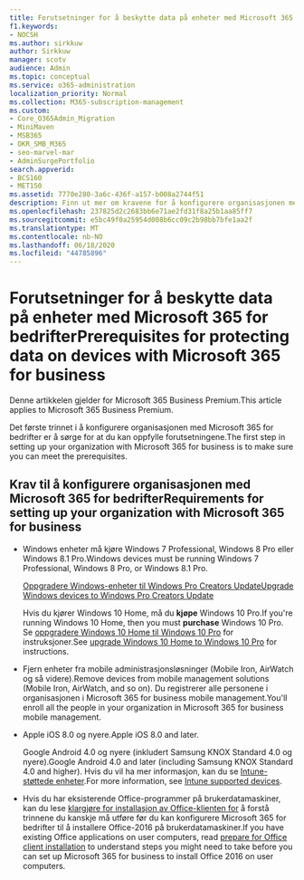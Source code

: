 ```yaml
---
title: Forutsetninger for å beskytte data på enheter med Microsoft 365 for bedrifter
f1.keywords:
- NOCSH
ms.author: sirkkuw
author: Sirkkuw
manager: scotv
audience: Admin
ms.topic: conceptual
ms.service: o365-administration
localization_priority: Normal
ms.collection: M365-subscription-management
ms.custom:
- Core_O365Admin_Migration
- MiniMaven
- MSB365
- OKR_SMB_M365
- seo-marvel-mar
- AdminSurgePortfolio
search.appverid:
- BCS160
- MET150
ms.assetid: 7770e280-3a6c-436f-a157-b008a2744f51
description: Finn ut mer om kravene for å konfigurere organisasjonen med Microsoft 365 for bedrifter og beskytte arbeidsdata på brukernes enheter.
ms.openlocfilehash: 237825d2c2683bb6e71ae2fd31f8a25b1aa85ff7
ms.sourcegitcommit: e5bc49f0a25954d008b6cc09c2b98bb7bfe1aa2f
ms.translationtype: MT
ms.contentlocale: nb-NO
ms.lasthandoff: 06/18/2020
ms.locfileid: "44785896"
---
```

# <a name="prerequisites-for-protecting-data-on-devices-with-microsoft-365-for-business"></a><span data-ttu-id="ef5ab-103">Forutsetninger for å beskytte data på enheter med Microsoft 365 for bedrifter</span><span class="sxs-lookup"><span data-stu-id="ef5ab-103">Prerequisites for protecting data on devices with Microsoft 365 for business</span></span>

<span data-ttu-id="ef5ab-104">Denne artikkelen gjelder for Microsoft 365 Business Premium.</span><span class="sxs-lookup"><span data-stu-id="ef5ab-104">This article applies to Microsoft 365 Business Premium.</span></span>

<span data-ttu-id="ef5ab-105">Det første trinnet i å konfigurere organisasjonen med Microsoft 365 for bedrifter er å sørge for at du kan oppfylle forutsetningene.</span><span class="sxs-lookup"><span data-stu-id="ef5ab-105">The first step in setting up your organization with Microsoft 365 for business is to make sure you can meet the prerequisites.</span></span>
  
## <a name="requirements-for-setting-up-your-organization-with-microsoft-365-for-business"></a><span data-ttu-id="ef5ab-106">Krav til å konfigurere organisasjonen med Microsoft 365 for bedrifter</span><span class="sxs-lookup"><span data-stu-id="ef5ab-106">Requirements for setting up your organization with Microsoft 365 for business</span></span>

- <span data-ttu-id="ef5ab-107">Windows enheter må kjøre Windows 7 Professional, Windows 8 Pro eller Windows 8.1 Pro.</span><span class="sxs-lookup"><span data-stu-id="ef5ab-107">Windows devices must be running Windows 7 Professional, Windows 8 Pro, or Windows 8.1 Pro.</span></span>
    
    [<span data-ttu-id="ef5ab-108">Oppgradere Windows-enheter til Windows Pro Creators Update</span><span class="sxs-lookup"><span data-stu-id="ef5ab-108">Upgrade Windows devices to Windows Pro Creators Update</span></span>](upgrade-to-windows-pro-creators-update.md)
    
    <span data-ttu-id="ef5ab-109">Hvis du kjører Windows 10 Home, må du **kjøpe** Windows 10 Pro.</span><span class="sxs-lookup"><span data-stu-id="ef5ab-109">If you're running Windows 10 Home, then you must **purchase** Windows  10 Pro.</span></span> <span data-ttu-id="ef5ab-110">Se [oppgradere Windows 10 Home til Windows 10 Pro](https://support.microsoft.com/office/0aee10c1-4d34-43ee-a325-579c6c2df90e) for instruksjoner.</span><span class="sxs-lookup"><span data-stu-id="ef5ab-110">See [upgrade Windows 10 Home to Windows 10 Pro](https://support.microsoft.com/office/0aee10c1-4d34-43ee-a325-579c6c2df90e) for instructions.</span></span> 
    
- <span data-ttu-id="ef5ab-111">Fjern enheter fra mobile administrasjonsløsninger (Mobile Iron, AirWatch og så videre).</span><span class="sxs-lookup"><span data-stu-id="ef5ab-111">Remove devices from mobile management solutions (Mobile Iron, AirWatch, and so on).</span></span> <span data-ttu-id="ef5ab-112">Du registrerer alle personene i organisasjonen i Microsoft 365 for business mobile management.</span><span class="sxs-lookup"><span data-stu-id="ef5ab-112">You'll enroll all the people in your organization in Microsoft 365 for business mobile management.</span></span>
    
- <span data-ttu-id="ef5ab-113">Apple iOS 8.0 og nyere.</span><span class="sxs-lookup"><span data-stu-id="ef5ab-113">Apple iOS 8.0 and later.</span></span>
    
    <span data-ttu-id="ef5ab-114">Google Android 4.0 og nyere (inkludert Samsung KNOX Standard 4.0 og nyere).</span><span class="sxs-lookup"><span data-stu-id="ef5ab-114">Google Android 4.0 and later (including Samsung KNOX Standard 4.0 and higher).</span></span> <span data-ttu-id="ef5ab-115">Hvis du vil ha mer informasjon, kan du se [Intune-støttede enheter](https://go.microsoft.com/fwlink/p/?linkid=852307).</span><span class="sxs-lookup"><span data-stu-id="ef5ab-115">For more information, see [Intune supported devices](https://go.microsoft.com/fwlink/p/?linkid=852307).</span></span>
    
- <span data-ttu-id="ef5ab-116">Hvis du har eksisterende Office-programmer på brukerdatamaskiner, kan du lese [klargjøre for installasjon av Office-klienten for](prepare-for-office-client-deployment.md) å forstå trinnene du kanskje må utføre før du kan konfigurere Microsoft 365 for bedrifter til å installere Office-2016 på brukerdatamaskiner.</span><span class="sxs-lookup"><span data-stu-id="ef5ab-116">If you have existing Office applications on user computers, read [prepare for Office client installation](prepare-for-office-client-deployment.md) to understand steps you might need to take before you can set up Microsoft 365 for business to install Office 2016 on user computers.</span></span> 
